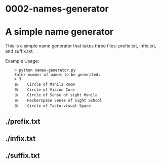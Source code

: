 # 0002-names-generator
# A simple name generator

This is a simple name generator that takes three files: prefix.txt, infix.txt, and suffix.txt.

Example Usage:
```
    > python names-generator.py
    Enter number of names to be generated: 
    > 3
    あ    Circle of Manila Room
    あ    Circle of Vision Core
    あ    Circle of Sense of sight Manila
    あ    Hackerspace Sense of sight School
    あ    Circle of Tacto-visual Space
```

## ./prefix.txt

## ./infix.txt

## ./suffix.txt


